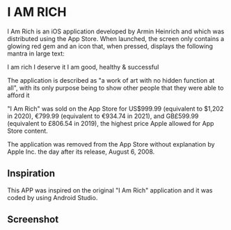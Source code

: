 # I AM RICH

I Am Rich is an iOS application developed by Armin Heinrich and which was distributed using the App Store. When launched, the screen only contains a glowing red gem and an icon that, when pressed, displays the following mantra in large text:

I am rich
I deserve it
I am good,
healthy & successful

The application is described as "a work of art with no hidden function at all", with its only purpose being to show other people that they were able to afford it 

"I Am Rich" was sold on the App Store for US$999.99 (equivalent to $1,202 in 2020), €799.99 (equivalent to €934.74 in 2021), and GB£599.99 (equivalent to £806.54 in 2019), the highest price Apple allowed for App Store content. 

The application was removed from the App Store without explanation by Apple Inc. the day after its release, August 6, 2008.

## Inspiration

This APP was inspired on the original "I Am Rich" application and it was coded by using Android Studio.

## Screenshot
